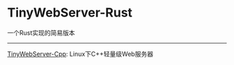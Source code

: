 # TinyWebServer-Rust

一个Rust实现的简易版本

---

[TinyWebServer-Cpp](https://github.com/Flamel-NW/TinyWebServer-Cpp): Linux下C++轻量级Web服务器
